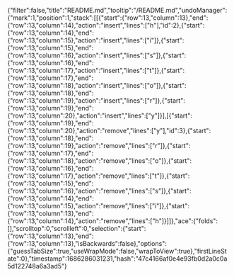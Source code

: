 {"filter":false,"title":"README.md","tooltip":"/README.md","undoManager":{"mark":1,"position":1,"stack":[[{"start":{"row":13,"column":13},"end":{"row":13,"column":14},"action":"insert","lines":["h"],"id":2},{"start":{"row":13,"column":14},"end":{"row":13,"column":15},"action":"insert","lines":["i"]},{"start":{"row":13,"column":15},"end":{"row":13,"column":16},"action":"insert","lines":["s"]},{"start":{"row":13,"column":16},"end":{"row":13,"column":17},"action":"insert","lines":["t"]},{"start":{"row":13,"column":17},"end":{"row":13,"column":18},"action":"insert","lines":["o"]},{"start":{"row":13,"column":18},"end":{"row":13,"column":19},"action":"insert","lines":["r"]},{"start":{"row":13,"column":19},"end":{"row":13,"column":20},"action":"insert","lines":["y"]}],[{"start":{"row":13,"column":19},"end":{"row":13,"column":20},"action":"remove","lines":["y"],"id":3},{"start":{"row":13,"column":18},"end":{"row":13,"column":19},"action":"remove","lines":["r"]},{"start":{"row":13,"column":17},"end":{"row":13,"column":18},"action":"remove","lines":["o"]},{"start":{"row":13,"column":16},"end":{"row":13,"column":17},"action":"remove","lines":["t"]},{"start":{"row":13,"column":15},"end":{"row":13,"column":16},"action":"remove","lines":["s"]},{"start":{"row":13,"column":14},"end":{"row":13,"column":15},"action":"remove","lines":["i"]},{"start":{"row":13,"column":13},"end":{"row":13,"column":14},"action":"remove","lines":["h"]}]]},"ace":{"folds":[],"scrolltop":0,"scrollleft":0,"selection":{"start":{"row":13,"column":13},"end":{"row":13,"column":13},"isBackwards":false},"options":{"guessTabSize":true,"useWrapMode":false,"wrapToView":true},"firstLineState":0},"timestamp":1686286031231,"hash":"47c4166af0e4e93fb0d2a0c0a5d122748a6a3ad5"}
